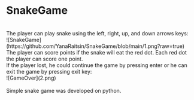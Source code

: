# SnakeGame
<br />
The player can play snake using the left, right, up, and down arrows keys: <br />
![SnakeGame](https://github.com/YanaRaitsin/SnakeGame/blob/main/1.png?raw=true) <br />
The player can score points if the snake will eat the red dot. Each red dot the player can score one point. <br />
If the player lost, he could continue the game by pressing enter or he can exit the game by pressing exit key: <br />
![GameOver](2.png) <br />
<br />
Simple snake game was developed on python.
